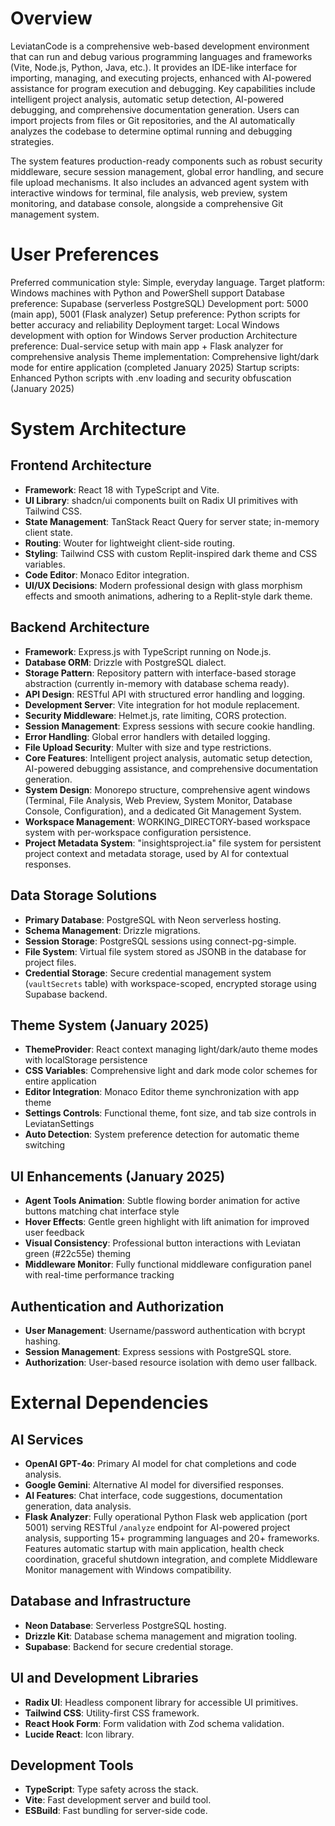 # Overview

LeviatanCode is a comprehensive web-based development environment that can run and debug various programming languages and frameworks (Vite, Node.js, Python, Java, etc.). It provides an IDE-like interface for importing, managing, and executing projects, enhanced with AI-powered assistance for program execution and debugging. Key capabilities include intelligent project analysis, automatic setup detection, AI-powered debugging, and comprehensive documentation generation. Users can import projects from files or Git repositories, and the AI automatically analyzes the codebase to determine optimal running and debugging strategies.

The system features production-ready components such as robust security middleware, secure session management, global error handling, and secure file upload mechanisms. It also includes an advanced agent system with interactive windows for terminal, file analysis, web preview, system monitoring, and database console, alongside a comprehensive Git management system.

# User Preferences

Preferred communication style: Simple, everyday language.
Target platform: Windows machines with Python and PowerShell support
Database preference: Supabase (serverless PostgreSQL)
Development port: 5000 (main app), 5001 (Flask analyzer)
Setup preference: Python scripts for better accuracy and reliability
Deployment target: Local Windows development with option for Windows Server production
Architecture preference: Dual-service setup with main app + Flask analyzer for comprehensive analysis
Theme implementation: Comprehensive light/dark mode for entire application (completed January 2025)
Startup scripts: Enhanced Python scripts with .env loading and security obfuscation (January 2025)

# System Architecture

## Frontend Architecture
- **Framework**: React 18 with TypeScript and Vite.
- **UI Library**: shadcn/ui components built on Radix UI primitives with Tailwind CSS.
- **State Management**: TanStack React Query for server state; in-memory client state.
- **Routing**: Wouter for lightweight client-side routing.
- **Styling**: Tailwind CSS with custom Replit-inspired dark theme and CSS variables.
- **Code Editor**: Monaco Editor integration.
- **UI/UX Decisions**: Modern professional design with glass morphism effects and smooth animations, adhering to a Replit-style dark theme.

## Backend Architecture
- **Framework**: Express.js with TypeScript running on Node.js.
- **Database ORM**: Drizzle with PostgreSQL dialect.
- **Storage Pattern**: Repository pattern with interface-based storage abstraction (currently in-memory with database schema ready).
- **API Design**: RESTful API with structured error handling and logging.
- **Development Server**: Vite integration for hot module replacement.
- **Security Middleware**: Helmet.js, rate limiting, CORS protection.
- **Session Management**: Express sessions with secure cookie handling.
- **Error Handling**: Global error handlers with detailed logging.
- **File Upload Security**: Multer with size and type restrictions.
- **Core Features**: Intelligent project analysis, automatic setup detection, AI-powered debugging assistance, and comprehensive documentation generation.
- **System Design**: Monorepo structure, comprehensive agent windows (Terminal, File Analysis, Web Preview, System Monitor, Database Console, Configuration), and a dedicated Git Management System.
- **Workspace Management**: WORKING_DIRECTORY-based workspace system with per-workspace configuration persistence.
- **Project Metadata System**: "insightsproject.ia" file system for persistent project context and metadata storage, used by AI for contextual responses.

## Data Storage Solutions
- **Primary Database**: PostgreSQL with Neon serverless hosting.
- **Schema Management**: Drizzle migrations.
- **Session Storage**: PostgreSQL sessions using connect-pg-simple.
- **File System**: Virtual file system stored as JSONB in the database for project files.
- **Credential Storage**: Secure credential management system (`vaultSecrets` table) with workspace-scoped, encrypted storage using Supabase backend.

## Theme System (January 2025)
- **ThemeProvider**: React context managing light/dark/auto theme modes with localStorage persistence
- **CSS Variables**: Comprehensive light and dark mode color schemes for entire application
- **Editor Integration**: Monaco Editor theme synchronization with app theme
- **Settings Controls**: Functional theme, font size, and tab size controls in LeviatanSettings
- **Auto Detection**: System preference detection for automatic theme switching

## UI Enhancements (January 2025)
- **Agent Tools Animation**: Subtle flowing border animation for active buttons matching chat interface style
- **Hover Effects**: Gentle green highlight with lift animation for improved user feedback
- **Visual Consistency**: Professional button interactions with Leviatan green (#22c55e) theming
- **Middleware Monitor**: Fully functional middleware configuration panel with real-time performance tracking

## Authentication and Authorization
- **User Management**: Username/password authentication with bcrypt hashing.
- **Session Management**: Express sessions with PostgreSQL store.
- **Authorization**: User-based resource isolation with demo user fallback.

# External Dependencies

## AI Services
- **OpenAI GPT-4o**: Primary AI model for chat completions and code analysis.
- **Google Gemini**: Alternative AI model for diversified responses.
- **AI Features**: Chat interface, code suggestions, documentation generation, data analysis.
- **Flask Analyzer**: Fully operational Python Flask web application (port 5001) serving RESTful `/analyze` endpoint for AI-powered project analysis, supporting 15+ programming languages and 20+ frameworks. Features automatic startup with main application, health check coordination, graceful shutdown integration, and complete Middleware Monitor management with Windows compatibility.

## Database and Infrastructure
- **Neon Database**: Serverless PostgreSQL hosting.
- **Drizzle Kit**: Database schema management and migration tooling.
- **Supabase**: Backend for secure credential storage.

## UI and Development Libraries
- **Radix UI**: Headless component library for accessible UI primitives.
- **Tailwind CSS**: Utility-first CSS framework.
- **React Hook Form**: Form validation with Zod schema validation.
- **Lucide React**: Icon library.

## Development Tools
- **TypeScript**: Type safety across the stack.
- **Vite**: Fast development server and build tool.
- **ESBuild**: Fast bundling for server-side code.